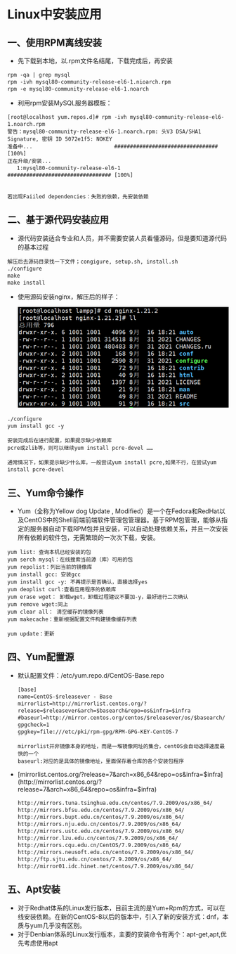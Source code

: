 # Linux中安装应用

## 一、使用RPM离线安装

- 先下载到本地，以.rpm文件名结尾，下载完成后，再安装

```
rpm -qa | grep mysql
rpm -ivh mysql80-community-release-el6-1.nioarch.rpm
rpm -e mysql80-community-release-el6-1.noarch
```

- 利用rpm安装MySQL服务器模板：

```
[root@localhost yum.repos.d]# rpm -ivh mysql80-community-release-el6-1.noarch.rpm
警告：mysql80-community-release-el6-1.noarch.rpm: 头V3 DSA/SHA1 Signature, 密钥 ID 5072e1f5: NOKEY
准备中...                          ################################# [100%]
正在升级/安装...
   1:mysql80-community-release-el6-1  ################################# [100%]
   
   
若出现Faiiled dependencies：失败的依赖，先安装依赖
```

## 二、基于源代码安装应用

- 源代码安装适合专业和人员，并不需要安装人员看懂源码，但是要知道源代码的基本过程

```
解压后去源码目录找一下文件；congigure, setup.sh, install.sh
./configure
make
make install
```

- 使用源码安装nginx，解压后的样子：

  ![image-20220916184611464](../../picture/67166cdb9dd34ac2a6949c38a2cd323d.png)

```
./configure
yum install gcc -y

安装完成后在进行配置，如果提示缺少依赖库
pcre或zlib等，则可以继续yum install pcre-devel ……

通常情况下，如果提示缺少什么库，一般尝试yum install pcre,如果不行，在尝试yum install pcre-devel 
```



## 三、Yum命令操作

- Yum（全称为Yellow dog Update , Modified）是一个在Fedora和RedHat以及CentOS中的Shell前端前端软件管理包管理器。基于RPM包管理，能够从指定的服务器自动下载RPM包并且安装，可以自动处理依赖关系，并且一次安装所有依赖的软件包，无需繁琐的一次次下载，安装。

```
yum list: 查询本机已经安装的包
yum serch mysql：在线搜索当前源（库）可用的包
yum repolist：列出当前的镜像库
yum install gcc: 安装gcc
yum install gcc -y: 不再提示是否确认，直接选择yes
yum deoplist curl:查看应用程序的依赖库
yum erase wget： 卸载wget，卸载过程建议不要加-y，最好进行二次确认
yum remove wget:同上
yum clear all： 清空缓存的镜像列表
yum makecache：重新根据配置文件构建镜像缓存列表

yum update：更新
```

## 四、Yum配置源

- 默认配置文件：/etc/yum.repo.d/CentOS-Base.repo

  ```
  [base]
  name=CentOS-$releasever - Base
  mirrorlist=http://mirrorlist.centos.org/?release=$releasever&arch=$basearch&repo=os&infra=$infra
  #baseurl=http://mirror.centos.org/centos/$releasever/os/$basearch/
  gpgcheck=1
  gpgkey=file:///etc/pki/rpm-gpg/RPM-GPG-KEY-CentOS-7
  
  mirrorlist并非镜像本身的地址，而是一堆镜像网址的集合，centOS会自动选择速度最快的一个
  baseurl:对应的是具体的镜像地址，里面保存着仓库的各个安装包程序
  ```

- [mirrorlist.centos.org/?release=7&arch=x86_64&repo=os&infra=$infra](http://mirrorlist.centos.org/?release=7&arch=x86_64&repo=os&infra=$infra)

  ```
  http://mirrors.tuna.tsinghua.edu.cn/centos/7.9.2009/os/x86_64/
  http://mirrors.bfsu.edu.cn/centos/7.9.2009/os/x86_64/
  http://mirrors.bupt.edu.cn/centos/7.9.2009/os/x86_64/
  http://mirrors.nju.edu.cn/centos/7.9.2009/os/x86_64/
  http://mirrors.ustc.edu.cn/centos/7.9.2009/os/x86_64/
  http://mirror.lzu.edu.cn/centos/7.9.2009/os/x86_64/
  http://mirrors.cqu.edu.cn/CentOS/7.9.2009/os/x86_64/
  http://mirrors.neusoft.edu.cn/centos/7.9.2009/os/x86_64/
  http://ftp.sjtu.edu.cn/centos/7.9.2009/os/x86_64/
  http://mirror01.idc.hinet.net/centos/7.9.2009/os/x86_64/
  ```

## 五、Apt安装

- 对于Redhat体系的Linux发行版本，目前主流的是Yum+Rpm的方式，可以在线安装依赖。在新的CentOS-8以后的版本中，引入了新的安装方式：dnf，本质与yum几乎没有区别。
- 对于Denbian体系的Linux发行版本，主要的安装命令有两个：apt-get,apt,优先考虑使用apt
